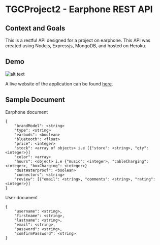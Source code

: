 # TGCProject2 - Earphone REST API

## Context and Goals
This is a restful API designed for a project on earphone. This API was created using Nodejs, Expressjs, MongoDB, and hosted on Heroku.

## Demo
![alt text]()

A live website of the application can be found [here]().

## Sample Document
Earphone document
```
{
    "brandModel": <string>
    "type": <string>
    "earbuds": <boolean>
    "bluetooth": <float>
    "price": <integer>
    "stock": <array of objects> i.e [{"store": <string>, "qty": <integer>}]
    "color": <array>
    "hours": <object> i.e {"music": <integer>, "cableCharging": <integer>, "boxCharging": <integer>}
    "dustWaterproof": <boolean>
    "connectors": <string>
    "review": [{"email": <string>, "comments": <string>, "rating": <integer>}]
}
```
User document
```
{
    "username": <string>,
    "firstname": <string>,
    "lastname": <string>,
    "email": <string>,
    "password": <string>,
    "comfirmPassword": <string>
}
```